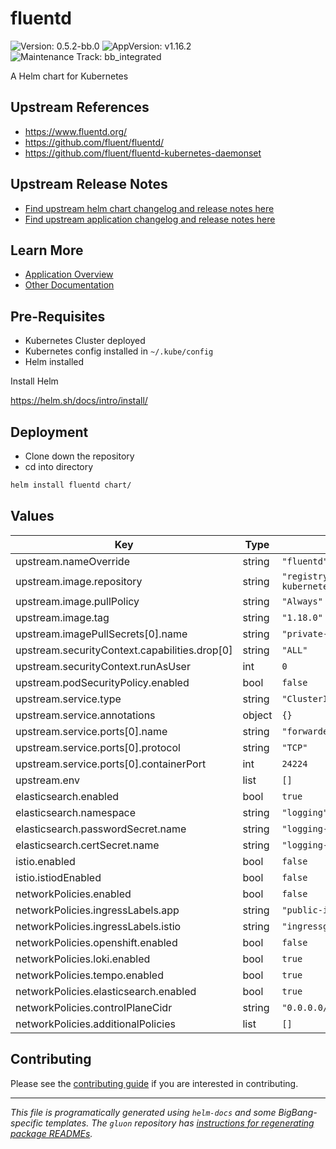 <!-- Warning: Do not manually edit this file. See notes on gluon + helm-docs at the end of this file for more information. -->
# fluentd

![Version: 0.5.2-bb.0](https://img.shields.io/badge/Version-0.5.2--bb.0-informational?style=flat-square) ![AppVersion: v1.16.2](https://img.shields.io/badge/AppVersion-v1.16.2-informational?style=flat-square) ![Maintenance Track: bb_integrated](https://img.shields.io/badge/Maintenance_Track-bb_integrated-green?style=flat-square)

A Helm chart for Kubernetes

## Upstream References

- <https://www.fluentd.org/>
- <https://github.com/fluent/fluentd/>
- <https://github.com/fluent/fluentd-kubernetes-daemonset>

## Upstream Release Notes

- [Find upstream helm chart changelog and release notes here](https://github.com/fluent/helm-charts/releases)
- [Find upstream application changelog and release notes here](https://github.com/fluent/fluentd/releases)

## Learn More

- [Application Overview](docs/overview.md)
- [Other Documentation](docs/)

## Pre-Requisites

- Kubernetes Cluster deployed
- Kubernetes config installed in `~/.kube/config`
- Helm installed

Install Helm

https://helm.sh/docs/intro/install/

## Deployment

- Clone down the repository
- cd into directory

```bash
helm install fluentd chart/
```

## Values

| Key | Type | Default | Description |
|-----|------|---------|-------------|
| upstream.nameOverride | string | `"fluentd"` |  |
| upstream.image.repository | string | `"registry1.dso.mil/ironbank/opensource/fluentd/fluentd-kubernetes-daemonset"` |  |
| upstream.image.pullPolicy | string | `"Always"` |  |
| upstream.image.tag | string | `"1.18.0"` |  |
| upstream.imagePullSecrets[0].name | string | `"private-registry"` |  |
| upstream.securityContext.capabilities.drop[0] | string | `"ALL"` |  |
| upstream.securityContext.runAsUser | int | `0` |  |
| upstream.podSecurityPolicy.enabled | bool | `false` |  |
| upstream.service.type | string | `"ClusterIP"` |  |
| upstream.service.annotations | object | `{}` |  |
| upstream.service.ports[0].name | string | `"forwarder"` |  |
| upstream.service.ports[0].protocol | string | `"TCP"` |  |
| upstream.service.ports[0].containerPort | int | `24224` |  |
| upstream.env | list | `[]` |  |
| elasticsearch.enabled | bool | `true` |  |
| elasticsearch.namespace | string | `"logging"` |  |
| elasticsearch.passwordSecret.name | string | `"logging-ek-es-elastic-user"` |  |
| elasticsearch.certSecret.name | string | `"logging-ek-es-http-certs-public"` |  |
| istio.enabled | bool | `false` |  |
| istio.istiodEnabled | bool | `false` |  |
| networkPolicies.enabled | bool | `false` |  |
| networkPolicies.ingressLabels.app | string | `"public-ingressgateway"` |  |
| networkPolicies.ingressLabels.istio | string | `"ingressgateway"` |  |
| networkPolicies.openshift.enabled | bool | `false` |  |
| networkPolicies.loki.enabled | bool | `true` |  |
| networkPolicies.tempo.enabled | bool | `true` |  |
| networkPolicies.elasticsearch.enabled | bool | `true` |  |
| networkPolicies.controlPlaneCidr | string | `"0.0.0.0/0"` |  |
| networkPolicies.additionalPolicies | list | `[]` |  |

## Contributing

Please see the [contributing guide](./CONTRIBUTING.md) if you are interested in contributing.

---

_This file is programatically generated using `helm-docs` and some BigBang-specific templates. The `gluon` repository has [instructions for regenerating package READMEs](https://repo1.dso.mil/big-bang/product/packages/gluon/-/blob/master/docs/bb-package-readme.md)._

